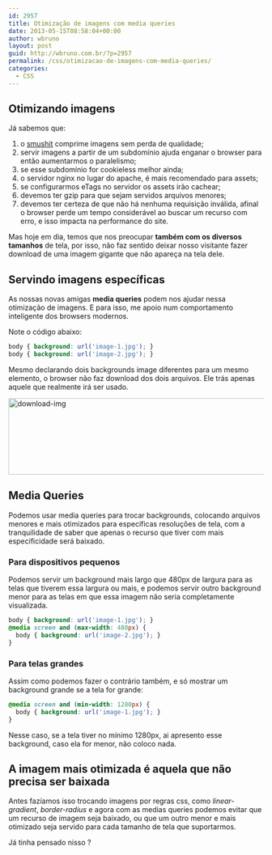 ```yaml
---
id: 2957
title: Otimização de imagens com media queries
date: 2013-05-15T08:58:04+00:00
author: wbruno
layout: post
guid: http://wbruno.com.br/?p=2957
permalink: /css/otimizacao-de-imagens-com-media-queries/
categories:
  - CSS
---
```

## Otimizando imagens

Já sabemos que:

<ol class="bullet">
  <li>
    o <a href="http://www.smushit.com/ysmush.it/" rel="nofollow">smushit</a> comprime imagens sem perda de qualidade;
  </li>
  <li>
    servir imagens a partir de um subdomínio ajuda enganar o browser para então aumentarmos o paralelismo;
  </li>
  <li>
    se esse subdomínio for cookieless melhor ainda;
  </li>
  <li>
    o servidor nginx no lugar do apache, é mais recomendado para assets;
  </li>
  <li>
    se configurarmos eTags no servidor os assets irão cachear;
  </li>
  <li>
    devemos ter gzip para que sejam servidos arquivos menores;
  </li>
  <li>
    devemos ter certeza de que não há nenhuma requisição inválida, afinal o browser perde um tempo considerável ao buscar um recurso com erro, e isso impacta na performance do site.
  </li>
</ol>



Mas hoje em dia, temos que nos preocupar **também com os diversos tamanhos** de tela, por isso, não faz sentido deixar nosso visitante fazer download de uma imagem gigante que não apareça na tela dele.

## Servindo imagens específicas

As nossas novas amigas **media queries** podem nos ajudar nessa otimização de imagens. E para isso, me apoio num comportamento inteligente dos browsers modernos.

<!--more-->



Note o código abaixo:

``` css
body { background: url('image-1.jpg'); }
body { background: url('image-2.jpg'); }
```

Mesmo declarando dois backgrounds image diferentes para um mesmo elemento, o browser não faz download dos dois arquivos. Ele trás apenas aquele que realmente irá ser usado.

<img src="/wp-content/uploads/2013/05/download-img.jpg" alt="download-img" width="600" height="151" class="aligncenter size-full wp-image-2960" srcset="/wp-content/uploads/2013/05/download-img.jpg 600w, /wp-content/uploads/2013/05/download-img-300x75.jpg 300w" sizes="(max-width: 600px) 100vw, 600px" />

## Media Queries

Podemos usar media queries para trocar backgrounds, colocando arquivos menores e mais otimizados para específicas resoluções de tela, com a tranquilidade de saber que apenas o recurso que tiver com mais especificidade será baixado.

### Para dispositivos pequenos

Podemos servir um background mais largo que 480px de largura para as telas que tiverem essa largura ou mais, e podemos servir outro background menor para as telas em que essa imagem não seria completamente visualizada.

``` css
body { background: url('image-1.jpg'); }
@media screen and (max-width: 480px) {
  body { background: url('image-2.jpg'); }
}
```

### Para telas grandes

Assim como podemos fazer o contrário também, e só mostrar um background grande se a tela for grande:

``` css
@media screen and (min-width: 1280px) {
  body { background: url('image-1.jpg'); }
}
```

Nesse caso, se a tela tiver no mínimo 1280px, ai apresento esse background, caso ela for menor, não coloco nada.

## A imagem mais otimizada é aquela que não precisa ser baixada

Antes fazíamos isso trocando imagens por regras css, como <var>linear-gradient</var>, <var>border-radius</var> e agora com as medias queries podemos evitar que um recurso de imagem seja baixado, ou que um outro menor e mais otimizado seja servido para cada tamanho de tela que suportarmos.

Já tinha pensado nisso ?
